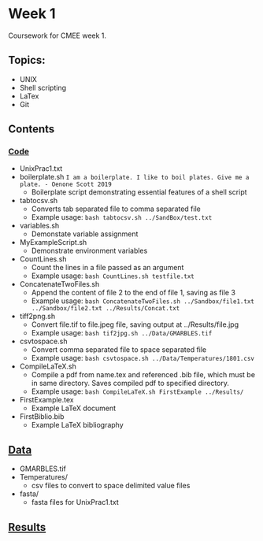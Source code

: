 # Week 1
Coursework for CMEE week 1.
## Topics:
*  UNIX
* Shell scripting
* LaTex
* Git
## Contents
### [Code](https://github.com/SamT123/CMEECoursework/tree/master/Week2/Code)
* UnixPrac1.txt
* boilerplate.sh
	`I am a boilerplate. I like to boil plates. Give me a plate. - Oenone Scott 2019`
	* Boilerplate script demonstrating essential features of a shell script
* tabtocsv.sh
	* Converts tab separated file to comma separated file
	* Example usage:
	`bash tabtocsv.sh ../SandBox/test.txt`
* variables.sh
	* Demonstate variable assignment
* MyExampleScript.sh
	* Demonstrate environment variables
* CountLines.sh
	* Count the lines in a file passed as an argument
	* Example usage:
	`bash CountLines.sh testfile.txt`
* ConcatenateTwoFiles.sh
	* Append the content of file 2 to the end of file 1, saving as file 3
	* Example usage:
	`bash ConcatenateTwoFiles.sh ../Sandbox/file1.txt ../Sandbox/file2.txt ../Results/Concat.txt`
* tiff2png.sh
	* Convert file.tif  to file.jpeg file, saving output at ../Results/file.jpg
	* Example usage:
	`bash tif2jpg.sh ../Data/GMARBLES.tif`
* csvtospace.sh
	* Convert comma separated file to space separated file
	* Example usage:
	`bash csvtospace.sh ../Data/Temperatures/1801.csv`
* CompileLaTeX.sh
	* Compile a pdf from name.tex and referenced .bib file, which must be in same directory. Saves compiled pdf to specified directory.
	* Example usage:
	`bash CompileLaTeX.sh FirstExample ../Results/`
* FirstExample.tex
	* Example LaTeX document
* FirstBiblio.bib
	* Example LaTeX bibliography
## [Data](https://github.com/SamT123/CMEECoursework/tree/master/Week2/Data)
* GMARBLES.tif
* Temperatures/
	* csv files to convert to space delimited value files
* fasta/
	* fasta files for UnixPrac1.txt

## [Results](https://github.com/SamT123/CMEECoursework/tree/master/Week2/Results)
